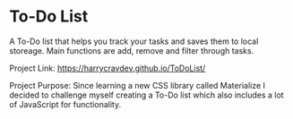 # To-Do List
A To-Do list that helps you track your tasks and saves them to local storeage. Main functions are add, remove and filter through tasks.

Project Link: https://harrycravdev.github.io/ToDoList/

Project Purpose: Since learning a new CSS library called Materialize I decided to challenge myself creating a To-Do list which also includes a lot of JavaScript for functionality. 
